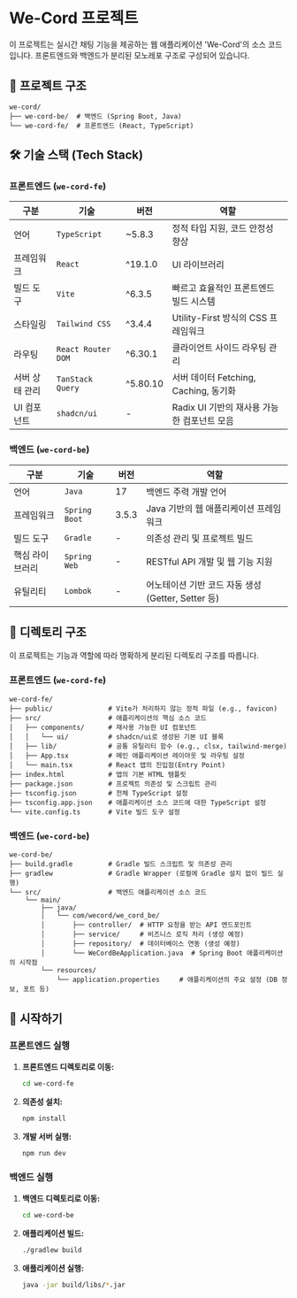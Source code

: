 # We-Cord 프로젝트

이 프로젝트는 실시간 채팅 기능을 제공하는 웹 애플리케이션 'We-Cord'의 소스 코드입니다. 프론트엔드와 백엔드가 분리된 모노레포 구조로 구성되어 있습니다.

## 🚀 프로젝트 구조

```
we-cord/
├── we-cord-be/  # 백엔드 (Spring Boot, Java)
└── we-cord-fe/  # 프론트엔드 (React, TypeScript)
```

## 🛠️ 기술 스택 (Tech Stack)

### 프론트엔드 (`we-cord-fe`)

| 구분           | 기술               | 버전     | 역할                                        |
| -------------- | ------------------ | -------- | ------------------------------------------- |
| 언어           | `TypeScript`       | ~5.8.3   | 정적 타입 지원, 코드 안정성 향상            |
| 프레임워크     | `React`            | ^19.1.0  | UI 라이브러리                               |
| 빌드 도구      | `Vite`             | ^6.3.5   | 빠르고 효율적인 프론트엔드 빌드 시스템      |
| 스타일링       | `Tailwind CSS`     | ^3.4.4   | Utility-First 방식의 CSS 프레임워크         |
| 라우팅         | `React Router DOM` | ^6.30.1  | 클라이언트 사이드 라우팅 관리               |
| 서버 상태 관리 | `TanStack Query`   | ^5.80.10 | 서버 데이터 Fetching, Caching, 동기화       |
| UI 컴포넌트    | `shadcn/ui`        | -        | Radix UI 기반의 재사용 가능한 컴포넌트 모음 |

### 백엔드 (`we-cord-be`)

| 구분            | 기술          | 버전  | 역할                                               |
| --------------- | ------------- | ----- | -------------------------------------------------- |
| 언어            | `Java`        | 17    | 백엔드 주력 개발 언어                              |
| 프레임워크      | `Spring Boot` | 3.5.3 | Java 기반의 웹 애플리케이션 프레임워크             |
| 빌드 도구       | `Gradle`      | -     | 의존성 관리 및 프로젝트 빌드                       |
| 핵심 라이브러리 | `Spring Web`  | -     | RESTful API 개발 및 웹 기능 지원                   |
| 유틸리티        | `Lombok`      | -     | 어노테이션 기반 코드 자동 생성 (Getter, Setter 등) |

## 📁 디렉토리 구조

이 프로젝트는 기능과 역할에 따라 명확하게 분리된 디렉토리 구조를 따릅니다.

### 프론트엔드 (`we-cord-fe`)

```
we-cord-fe/
├── public/              # Vite가 처리하지 않는 정적 파일 (e.g., favicon)
├── src/                 # 애플리케이션의 핵심 소스 코드
│   ├── components/      # 재사용 가능한 UI 컴포넌트
│   │   └── ui/          # shadcn/ui로 생성된 기본 UI 블록
│   ├── lib/             # 공통 유틸리티 함수 (e.g., clsx, tailwind-merge)
│   ├── App.tsx          # 메인 애플리케이션 레이아웃 및 라우팅 설정
│   └── main.tsx         # React 앱의 진입점(Entry Point)
├── index.html           # 앱의 기본 HTML 템플릿
├── package.json         # 프로젝트 의존성 및 스크립트 관리
├── tsconfig.json        # 전체 TypeScript 설정
├── tsconfig.app.json    # 애플리케이션 소스 코드에 대한 TypeScript 설정
└── vite.config.ts       # Vite 빌드 도구 설정
```

### 백엔드 (`we-cord-be`)

```
we-cord-be/
├── build.gradle         # Gradle 빌드 스크립트 및 의존성 관리
├── gradlew              # Gradle Wrapper (로컬에 Gradle 설치 없이 빌드 실행)
└── src/                 # 백엔드 애플리케이션 소스 코드
    └── main/
        ├── java/
        │   └── com/wecord/we_cord_be/
        │       ├── controller/  # HTTP 요청을 받는 API 엔드포인트
        │       ├── service/     # 비즈니스 로직 처리 (생성 예정)
        │       ├── repository/  # 데이터베이스 연동 (생성 예정)
        │       └── WeCordBeApplication.java  # Spring Boot 애플리케이션의 시작점
        └── resources/
            └── application.properties     # 애플리케이션의 주요 설정 (DB 정보, 포트 등)
```

## 🏁 시작하기

### 프론트엔드 실행

1.  **프론트엔드 디렉토리로 이동:**

    ```bash
    cd we-cord-fe
    ```

2.  **의존성 설치:**

    ```bash
    npm install
    ```

3.  **개발 서버 실행:**
    ```bash
    npm run dev
    ```

### 백엔드 실행

1.  **백엔드 디렉토리로 이동:**

    ```bash
    cd we-cord-be
    ```

2.  **애플리케이션 빌드:**

    ```bash
    ./gradlew build
    ```

3.  **애플리케이션 실행:**
    ```bash
    java -jar build/libs/*.jar
    ```
